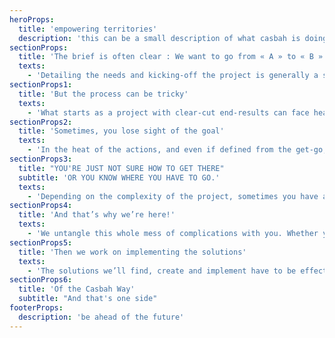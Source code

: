 ```yaml
---
heroProps:
  title: 'empowering territories'
  description: 'this can be a small description of what casbah is doing and it market niche'
sectionProps:
  title: 'The brief is often clear : We want to go from « A » to « B »'
  texts:
    - 'Detailing the needs and kicking-off the project is generally a straightforward, although at times challenging, process. Having eyes on the prize makes the domino pieces fall, at least  mentally, in the right place at the right time.'
sectionProps1:
  title: 'But the process can be tricky'
  texts:
    - 'What starts as a project with clear-cut end-results can face headwinds. Sometimes, the goal is known, but the way to get there is never clearly defined. Or it is defined, but the roadmap ends up giving all the wrong answers to the multiple challenges.'
sectionProps2:
  title: 'Sometimes, you lose sight of the goal'
  texts:
    - 'In the heat of the actions, and even if defined from the get-go, any brand can lose sight of the goal, and ends up in an inward-looking process, instead of working on answering the end-users’ wants and needs.'
sectionProps3:
  title: "YOU'RE JUST NOT SURE HOW TO GET THERE"
  subtitle: 'OR YOU KNOW WHERE YOU HAVE TO GO.'
  texts:
    - 'Depending on the complexity of the project, sometimes you have a specific idea on the end-result, and your goals are aligned with your strategies. But you just don’t exactly know what steps to implement along the way to get there.'
sectionProps4:
  title: 'And that’s why we’re here!'
  texts:
    - 'We untangle this whole mess of complications with you. Whether you’re defining a perfectible end-result, carrying the wrong KPIs, or you simply lost track of your goals, we help you identify the right questions, then the convenient answers, while aligning resources with outcomes. '
sectionProps5:
  title: 'Then we work on implementing the solutions'
  texts:
    - 'The solutions we’ll find, create and implement have to be effectively carried. That is why, not only do we always think of the end-user, inside and outside your organization, but we also offer emphatic and proactive support to address any questions or issues that can show up along the way'
sectionProps6:
  title: 'Of the Casbah Way'
  subtitle: "And that's one side"
footerProps:
  description: 'be ahead of the future'
---
```

